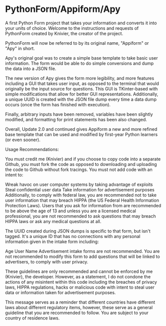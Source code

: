 # PythonForm/Appiform/Apy

A first Python Form project that takes your information and converts it into your units of choice.
Welcome to the instructions and requests of PythonForm created by Knivier, the creator of the project.

PythonForm will now be referred to by its original name, "Appiform" or "Apy" in short. 

Apy's original goal was to create a simple base template to take basic user information. The form would be able to do simple conversions and dump the data into a JSON file.

The new version of Apy gives the form more legibility, and more features including a GUI that takes user input, as opposed to the terminal that would originally be the input source for questions. This GUI is TKinter-based with simple modifications that allow for better GUI representations. Additionally, a unique UUID is created with the JSON file dump every time a data dump occurs (once the form has finished with execution).

Finally, arbitrary inputs have been removed, variables have been slightly modified, and formatting for print statements has been also changed.



Overall, Update 2.0 and continued gives Appiform a new and more refined base template that can be used and modified by first-year Python learners (or even sooner). 

Usage Recommendations:

You must credit me (Knivier) and if you choose to copy code into a separate Github, you must fork the code as opposed to downloading and uploading the code to Github without fork tracings. You must not add code with an intent to:

Wreak havoc on user computer systems by taking advantage of exploits
Steal confidential user data
Take information for advertisement purposes
Additionally, to comply with federal law, you are recommended not to take user information that may breach HIPPA (the US Federal Health Information Protection Laws). Users that you ask for information from are recommended to be above the age of 13 and unless you are a licensed medical professional, you are not recommended to ask questions that may breach HIPPA laws or ask any medical questions at all. 

The UUID created during JSON dumps is specific to that form, but isn't tagged. It's a unique ID that has no connections with any personal information given in the intake form including:

Age
User Name
Advertisement intake forms are not recommended. You are not recommended to modify this form to add questions that will be linked to advertisers, to comply with user privacy. 

These guidelines are only recommended and cannot be enforced by me (Knivier), the developer. However, as a statement, I do not condone the actions of any misintent within this code including the breaches of privacy laws, HIPPA regulations, hacks or malicious code with intent to steal user data or information taken for advertisement purposes. 

This message serves as a reminder that different countries have different laws about different regulatory items, however, these serve as a general guideline that you are recommended to follow. You are subject to your country of residence laws.






